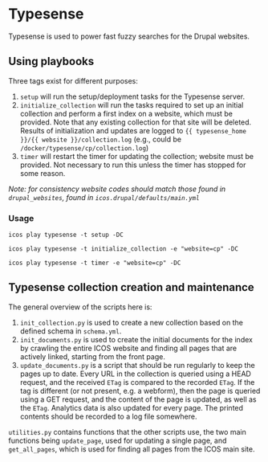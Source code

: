 # Typesense

Typesense is used to power fast fuzzy searches for the Drupal websites.

## Using playbooks

Three tags exist for different purposes:

1) `setup` will run the setup/deployment tasks for the Typesense server.
2) `initialize_collection` will run the tasks required to set up an initial collection and perform a first
   index on a website, which must be provided. Note that any existing collection for that site will be
   deleted. Results of initialization and updates are logged to `{{ typesense_home }}/{{ website
   }}/collection.log` (e.g., could be `/docker/typesense/cp/collection.log`)
3) `timer` will restart the timer for updating the collection; website must be provided. Not necessary to run
   this unless the timer has stopped for some reason.

*Note: for consistency website codes should match those found in `drupal_websites`, found in
`icos.drupal/defaults/main.yml`*

### Usage

```
icos play typesense -t setup -DC
```

```
icos play typesense -t initialize_collection -e "website=cp" -DC
```

```
icos play typesense -t timer -e "website=cp" -DC
```

## Typesense collection creation and maintenance

The general overview of the scripts here is:
1) `init_collection.py` is used to create a new collection based on the defined schema in `schema.yml`.
2) `init_documents.py` is used to create the initial documents for the index by crawling the entire ICOS
   website and finding all pages that are actively linked, starting from the front page.
3) `update_documents.py` is a script that should be run regularly to keep the pages up to date. Every URL in
   the collection is queried using a HEAD request, and the received `ETag` is compared to the recorded `ETag`.
   If the tag is different (or not present, e.g. a webform), then the page is queried using a GET request, and
   the content of the page is updated, as well as the `ETag`. Analytics data is also updated for every page.
   The printed contents should be recorded to a log file somewhere.

`utilities.py` contains functions that the other scripts use, the two main functions being `update_page`, used
for updating a single page, and `get_all_pages`, which is used for finding all pages from the ICOS main site.

